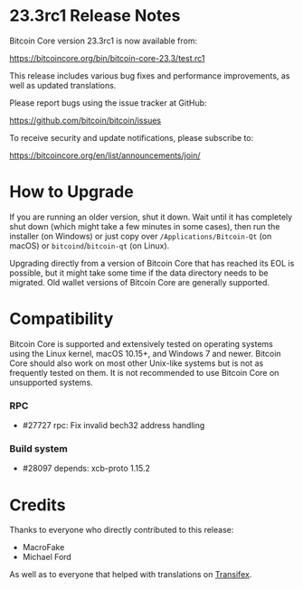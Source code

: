 23.3rc1 Release Notes
==================

Bitcoin Core version 23.3rc1 is now available from:

  <https://bitcoincore.org/bin/bitcoin-core-23.3/test.rc1>

This release includes various bug fixes and performance
improvements, as well as updated translations.

Please report bugs using the issue tracker at GitHub:

  <https://github.com/bitcoin/bitcoin/issues>

To receive security and update notifications, please subscribe to:

  <https://bitcoincore.org/en/list/announcements/join/>

How to Upgrade
==============

If you are running an older version, shut it down. Wait until it has completely
shut down (which might take a few minutes in some cases), then run the
installer (on Windows) or just copy over `/Applications/Bitcoin-Qt` (on macOS)
or `bitcoind`/`bitcoin-qt` (on Linux).

Upgrading directly from a version of Bitcoin Core that has reached its EOL is
possible, but it might take some time if the data directory needs to be migrated. Old
wallet versions of Bitcoin Core are generally supported.

Compatibility
==============

Bitcoin Core is supported and extensively tested on operating systems
using the Linux kernel, macOS 10.15+, and Windows 7 and newer.  Bitcoin
Core should also work on most other Unix-like systems but is not as
frequently tested on them.  It is not recommended to use Bitcoin Core on
unsupported systems.

### RPC

- #27727 rpc: Fix invalid bech32 address handling

### Build system

- #28097 depends: xcb-proto 1.15.2

Credits
=======

Thanks to everyone who directly contributed to this release:

- MacroFake
- Michael Ford

As well as to everyone that helped with translations on
[Transifex](https://www.transifex.com/bitcoin/bitcoin/).
